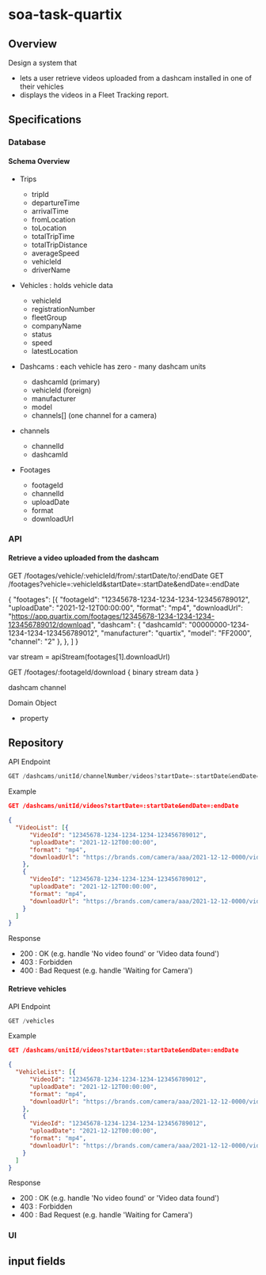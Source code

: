 # soa-task-quartix

## Overview
Design a system that 
- lets a user retrieve videos uploaded from a dashcam installed in one of their vehicles
- displays the videos in a Fleet Tracking report.

## Specifications

### Database 
#### Schema Overview
- Trips
  - tripId
  - departureTime
  - arrivalTime
  - fromLocation
  - toLocation
  - totalTripTime
  - totalTripDistance
  - averageSpeed
  - vehicleId
  - driverName

- Vehicles : holds vehicle data
  - vehicleId
  - registrationNumber
  - fleetGroup
  - companyName
  - status
  - speed
  - latestLocation

- Dashcams : each vehicle has zero - many dashcam units
  - dashcamId (primary)
  - vehicleId (foreign)
  - manufacturer
  - model
  - channels[] (one channel for a camera)

- channels
  - channelId
  - dashcamId

- Footages
  - footageId
  - channelId
  - uploadDate
  - format
  - downloadUrl


### API
#### Retrieve a video uploaded from the dashcam

GET /footages/vehicle/:vehicleId/from/:startDate/to/:endDate
GET /footages?vehicle=:vehicleId&startDate=:startDate&endDate=:endDate

{
  "footages": [{
      "footageId": "12345678-1234-1234-1234-123456789012",
      "uploadDate": "2021-12-12T00:00:00",
      "format": "mp4",
      "downloadUrl": "https://app.quartix.com/footages/12345678-1234-1234-1234-123456789012/download",
      "dashcam": {
        "dashcamId": "00000000-1234-1234-1234-123456789012",
        "manufacturer": "quartix",
        "model": "FF2000",
        "channel": "2"
      },
    },
  ]
}


var stream = apiStream(footages[1].downloadUrl)

GET /footages/:footageId/download
{
  binary stream data
}


dashcam
channel

Domain Object
 - property


Repository
 - 



API Endpoint
```javascript
GET /dashcams/unitId/channelNumber/videos?startDate=:startDate&endDate=:endDate
```

Example
```json
GET /dashcams/unitId/videos?startDate=:startDate&endDate=:endDate

{
  "VideoList": [{
      "VideoId": "12345678-1234-1234-1234-123456789012",
      "uploadDate": "2021-12-12T00:00:00",
      "format": "mp4",
      "downloadUrl": "https://brands.com/camera/aaa/2021-12-12-0000/video1.mp4"
    },
    {
      "VideoId": "12345678-1234-1234-1234-123456789012",
      "uploadDate": "2021-12-12T00:00:00",
      "format": "mp4",
      "downloadUrl": "https://brands.com/camera/aaa/2021-12-12-0000/video1.mp4"
    }
  ]
}
```

Response
- 200 : OK
  (e.g. handle 'No video found' or 'Video data found')
- 403 : Forbidden
- 400 : Bad Request
  (e.g. handle 'Waiting for Camera')


#### Retrieve vehicles
API Endpoint
```javascript
GET /vehicles
```

Example
```json
GET /dashcams/unitId/videos?startDate=:startDate&endDate=:endDate

{
  "VehicleList": [{
      "VideoId": "12345678-1234-1234-1234-123456789012",
      "uploadDate": "2021-12-12T00:00:00",
      "format": "mp4",
      "downloadUrl": "https://brands.com/camera/aaa/2021-12-12-0000/video1.mp4"
    },
    {
      "VideoId": "12345678-1234-1234-1234-123456789012",
      "uploadDate": "2021-12-12T00:00:00",
      "format": "mp4",
      "downloadUrl": "https://brands.com/camera/aaa/2021-12-12-0000/video1.mp4"
    }
  ]
}
```

Response
- 200 : OK
  (e.g. handle 'No video found' or 'Video data found')
- 403 : Forbidden
- 400 : Bad Request
  (e.g. handle 'Waiting for Camera')


### UI
input fields
- 
